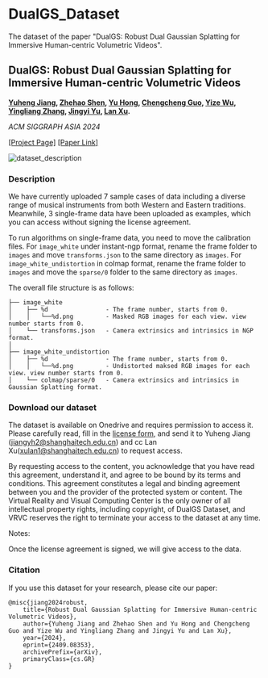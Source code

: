 # DualGS_Dataset
The dataset of the paper "DualGS: Robust Dual Gaussian Splatting for Immersive Human-centric Volumetric Videos".

## DualGS: Robust Dual Gaussian Splatting for Immersive Human-centric Volumetric Videos

**[Yuheng Jiang](https://nowheretrix.github.io/), [Zhehao Shen](https://github.com/moqiyinlun), [Yu Hong](https://github.com/xyi1023), [Chengcheng Guo](https://github.com/gcccccccccccc12345), [Yize Wu](https://github.com/wuyize25), [Yingliang Zhang](https://cn.linkedin.com/in/yingliangzhang),  [Jingyi Yu](http://www.yu-jingyi.com/), [Lan Xu](http://xu-lan.com/).** 

*ACM SIGGRAPH ASIA 2024*

[[Project Page]](https://nowheretrix.github.io/DualGS/) [[Paper Link]](https://export.arxiv.org/abs/2409.08353)

![dataset_description](./imgs/gallery.png)

### Description

We have currently uploaded 7 sample cases of data including a diverse range of musical instruments from both Western and Eastern traditions. Meanwhile, 3 single-frame data have been uploaded as examples, which you can access without signing the license agreement.

To run algorithms on single-frame data, you need to move the calibration files. For `image_white` under instant-ngp format, rename the frame folder to `images` and move `transforms.json` to the same directory as `images`. For `image_white_undistortion` in colmap format, rename the frame folder to `images` and move the `sparse/0` folder to the same directory as `images`.

The overall file structure is as follows:
```
├── image_white
│    ├── %d                - The frame number, starts from 0.
│    │   └──%d.png         - Masked RGB images for each view. view number starts from 0.
│    └── transforms.json   - Camera extrinsics and intrinsics in NGP format.
│
├── image_white_undistortion
│    ├── %d                - The frame number, starts from 0.
│    │   └──%d.png         - Undistorted maksed RGB images for each view. view number starts from 0.
│    └── colmap/sparse/0   - Camera extrinsics and intrinsics in Gaussian Splatting format.
```
### Download our dataset

The dataset is available on Onedrive and requires permission to access it. Please carefully read, fill in the [license form](./license.pdf), and send it to Yuheng Jiang (jiangyh2@shanghaitech.edu.cn) and cc Lan Xu(xulan1@shanghaitech.edu.cn) to request access.

By requesting access to the content, you acknowledge that you have read this agreement, understand it, and agree to be bound by its terms and conditions. This agreement constitutes a legal and binding agreement between you and the provider of the protected system or content. The Virtual Reality and Visual Computing Center is the only owner of all intellectual property rights, including copyright, of DualGS Dataset, and VRVC reserves the right to terminate your access to the dataset at any time.

Notes:

Once the license agreement is signed, we will give access to the data.

### Citation

If you use this dataset for your research, please cite our paper:

```
@misc{jiang2024robust,
    title={Robust Dual Gaussian Splatting for Immersive Human-centric Volumetric Videos},
    author={Yuheng Jiang and Zhehao Shen and Yu Hong and Chengcheng Guo and Yize Wu and Yingliang Zhang and Jingyi Yu and Lan Xu},
    year={2024},
    eprint={2409.08353},
    archivePrefix={arXiv},
    primaryClass={cs.GR}
}
```



